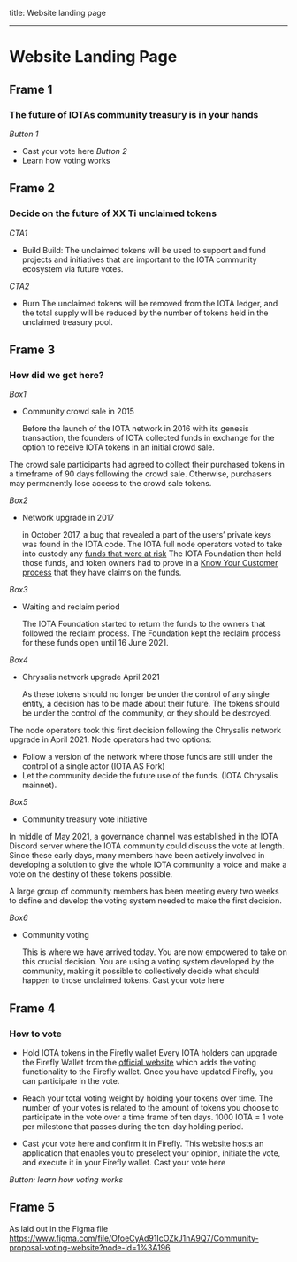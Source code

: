 title: Website landing page


---

# Website Landing Page

## Frame 1
### The future of IOTAs community treasury is in your hands

*Button 1*
  -  Cast your vote here
*Button 2*
  -  Learn how voting works
    
## Frame 2
### Decide on the future of XX Ti unclaimed tokens

*CTA1*
 -   Build 
Build: The unclaimed tokens will be used to support and fund projects and initiatives that are important to the IOTA community ecosystem via future votes.
     
*CTA2*
  -  Burn 
The unclaimed tokens will be removed from the IOTA ledger, and the total supply will be reduced by the number of tokens held in the unclaimed treasury pool.

    
    
## Frame 3
### How did we get here?

*Box1*
  - Community crowd sale in 2015
  
    Before the launch of the IOTA network in 2016 with its genesis transaction, the founders of IOTA collected funds in exchange for the option to receive IOTA tokens in an initial crowd sale. 

The crowd sale participants had agreed to collect their purchased tokens in a timeframe of 90 days following the crowd sale. Otherwise, purchasers may permanently lose access to the crowd sale tokens.
    
*Box2*
  - Network upgrade in 2017
  
    in October 2017, a bug that revealed a part of the users’ private keys was found in the IOTA code. The IOTA full node operators voted to take into custody any [funds that were at risk](https://blog.iota.org/iota-reclaim-identification-verification-process-e316647e06e6/) The IOTA Foundation then held those funds, and token owners had to prove in a [Know Your Customer process](https://blog.iota.org/claims-and-reclaims-finalization-e692844c505a/) that they have claims on the funds.
     
*Box3*
  - Waiting and reclaim period
  
    The IOTA Foundation started to return the funds to the owners that followed the reclaim process. The Foundation kept the reclaim process for these funds open until 16 June 2021.
    
*Box4*
  - Chrysalis network upgrade April 2021
  
     As these tokens should no longer be under the control of any single entity, a decision has to be made about their future.  The tokens should be under the control of the community, or they should be destroyed. 

The node operators took this first decision following the Chrysalis network upgrade in April 2021. Node operators had two options:
   - Follow a version of the network where those funds are still under the control of a single actor (IOTA AS Fork)
   - Let the community decide the future use of the funds. (IOTA Chrysalis mainnet).

*Box5*
  - Community treasury vote initiative
  
   In middle of May 2021, a governance channel was established in the IOTA Discord server where the IOTA community could discuss the vote at length.
    Since these early days, many members have been actively involved in developing a solution to give the whole IOTA community a voice and make a vote on the destiny of these tokens possible. 

A large group of community members has been meeting every two weeks to define and develop the voting system needed to make the first decision.
    
*Box6*
 - Community voting
 
    This is where we have arrived today. You are now empowered to take on this crucial decision. You are using a voting system developed by the community, making it possible to collectively decide what should happen to those unclaimed tokens.
    Cast your vote here


## Frame 4
### How to vote

  - Hold IOTA tokens in the Firefly wallet
    Every IOTA holders can upgrade the Firefly Wallet from the [official website](https://firefly.iota.org) which adds the voting functionality to the Firefly wallet. Once you have updated Firefly, you can participate in the vote.

  - Reach your total voting weight by holding your tokens over time.
    The number of your votes is related to the amount of tokens you choose to participate in the vote over a time frame of ten days. 1000 IOTA = 1 vote per milestone that passes during the ten-day holding period.
    
  - Cast your vote here and confirm it in Firefly.
    This website hosts an application that enables you to preselect your opinion, initiate the vote, and execute it in your Firefly wallet.
    Cast your vote here
    
*Button: learn how voting works*

## Frame 5 
As laid out in the Figma file https://www.figma.com/file/OfoeCyAd91IcOZkJ1nA9Q7/Community-proposal-voting-website?node-id=1%3A196


